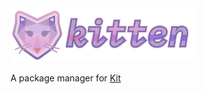<img src="kitten logo.png" alt="kitten.png" width="300"/>

A package manager for [Kit](https://www.kitlang.org)

